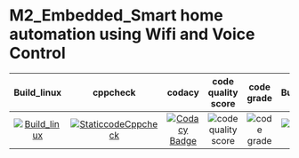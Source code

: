 # M2_Embedded_Smart home automation using Wifi and Voice Control

| Build_linux | cppcheck | codacy | code quality score | code grade | Build_windows | Valgrid |
| :---------: | :------: | :----: | :----------------: | :--------: | :-----------: | :-----: |
| [![Build_linux](https://github.com/vino1428/M2_Embedded_Smart-home-automation-using-Wifi-and-Voice-Control/actions/workflows/build_linux.yml/badge.svg)](https://github.com/vino1428/M2_Embedded_Smart-home-automation-using-Wifi-and-Voice-Control/actions/workflows/build_linux.yml)| [![StaticcodeCppcheck](https://github.com/vino1428/M2_Embedded_Smart-home-automation-using-Wifi-and-Voice-Control/actions/workflows/cppcheck.yml/badge.svg)](https://github.com/vino1428/M2_Embedded_Smart-home-automation-using-Wifi-and-Voice-Control/actions/workflows/cppcheck.yml) | [![Codacy Badge](https://app.codacy.com/project/badge/Grade/90fc1daaa1b544c6af53bc278859607f)](https://www.codacy.com/gh/vino1428/M2_Embedded_Smart-home-automation-using-Wifi-and-Voice-Control/dashboard?utm_source=github.com&amp;utm_medium=referral&amp;utm_content=vino1428/M2_Embedded_Smart-home-automation-using-Wifi-and-Voice-Control&amp;utm_campaign=Badge_Grade) | ![code quality score](https://api.codiga.io/project/30139/score/svg) | ![code grade](https://api.codiga.io/project/30139/status/svg) | [![Build Windows](https://github.com/vino1428/M2_Embedded_Smart-home-automation-using-Wifi-and-Voice-Control/actions/workflows/build_windows.yml/badge.svg)](https://github.com/vino1428/M2_Embedded_Smart-home-automation-using-Wifi-and-Voice-Control/actions/workflows/build_windows.yml) | [![Valgrid](https://github.com/vino1428/M2_Embedded_Smart-home-automation-using-Wifi-and-Voice-Control/actions/workflows/Valgrid.yml/badge.svg)](https://github.com/vino1428/M2_Embedded_Smart-home-automation-using-Wifi-and-Voice-Control/actions/workflows/Valgrid.yml) |
